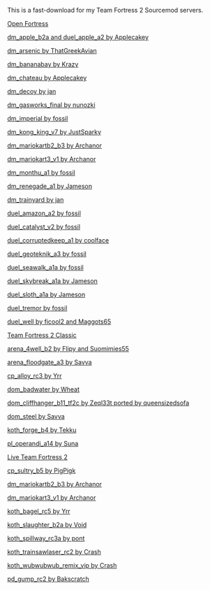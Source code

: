 This is a fast-download for my Team Fortress 2 Sourcemod servers.


<u>Open Fortress</u>


[dm_apple_b2a and duel_apple_a2 by Applecakey](https://tf2maps.net/downloads/apple.11921/)

[dm_arsenic by ThatGreekAvian](https://gamebanana.com/mods/151060)

[dm_bananabay by Krazy](https://gamebanana.com/mods/308878)

[dm_chateau by Applecakey](https://tf2maps.net/downloads/chateau.12715/)

[dm_decoy by jan](https://gamebanana.com/mods/308687)

[dm_gasworks_final by nunozki](https://gamebanana.com/mods/151097)

[dm_imperial by fossil](https://tf2maps.net/downloads/imperial.11859/)

[dm_kong_king_v7 by JustSparky](https://gamebanana.com/mods/151104)

[dm_mariokartb2_b3 by Archanor](https://gamebanana.com/mods/71399)

[dm_mariokart3_v1 by Archanor](https://gamebanana.com/mods/71400)

[dm_monthu_a1 by fossil](https://tf2maps.net/downloads/monthu.12586/)

[dm_renegade_a1 by Jameson](https://gamebanana.com/mods/298546)

[dm_trainyard by jan](https://gamebanana.com/mods/313810)

[duel_amazon_a2 by fossil](https://tf2maps.net/downloads/amazon.12811/)

[duel_catalyst_v2 by fossil](https://tf2maps.net/downloads/corrupted-keep.12607/)

[duel_corruptedkeep_a1 by coolface](https://tf2maps.net/downloads/corrupted-keep.12607/)

[duel_geoteknik_a3 by fossil](https://tf2maps.net/downloads/geoteknik.12689/)

[duel_seawalk_a1a by fossil](https://tf2maps.net/downloads/seawalk.11966/)

[duel_skybreak_a1a by Jameson](https://tf2maps.net/downloads/skybreak.12766/)

[duel_sloth_a1a by Jameson](https://tf2maps.net/downloads/sloth.12710/)

[duel_tremor by fossil](https://tf2maps.net/downloads/tremor.11906/)

[duel_well by ficool2 and Maggots65](https://gamebanana.com/mods/151048)


<u>Team Fortress 2 Classic</u>


[arena_4well_b2 by Flipy and Suomimies55](https://gamebanana.com/mods/309922)

[arena_floodgate_a3 by Savva](https://gamebanana.com/mods/56265)

[cp_alloy_rc3 by Yrr](https://tf2maps.net/downloads/alloy.989/)

[dom_badwater by Wheat](https://gamebanana.com/mods/309956)

[dom_cliffhanger_b11_tf2c by Zeql33t ported by queensizedsofa](https://gamebanana.com/mods/56223)

[dom_steel by Savva](https://gamebanana.com/mods/288305)

[koth_forge_b4 by Tekku](https://tf2maps.net/downloads/forge.793/)

[pl_operandi_a14 by Suna](https://tf2maps.net/downloads/operandi.7719/)


<u>Live Team Fortress 2</u>


[cp_sultry_b5 by PigPigk](https://tf2maps.net/downloads/cp_sultry.11328/)

[dm_mariokartb2_b3 by Archanor](https://gamebanana.com/mods/71399)

[dm_mariokart3_v1 by Archanor](https://gamebanana.com/mods/71400)

[koth_bagel_rc5 by Yrr](https://tf2maps.net/downloads/bagel-2020.5527/)

[koth_slaughter_b2a by Void](https://tf2maps.net/downloads/slaughter.2795/)

[koth_spillway_rc3a by pont](https://tf2maps.net/downloads/koth_spillway.7893/)

[koth_trainsawlaser_rc2 by Crash](https://tf2maps.net/downloads/trainsawlaser.675/)

[koth_wubwubwub_remix_vip by Crash](https://tf2maps.net/downloads/wubwubwub.735/)

[pd_gump_rc2 by Bakscratch](https://tf2maps.net/downloads/gump.10974/)